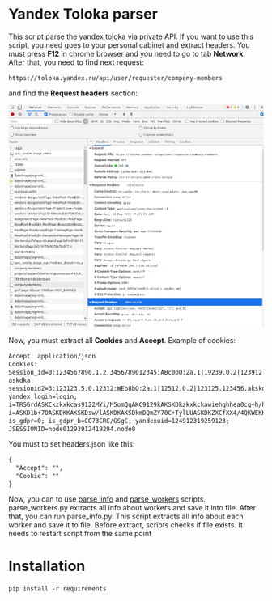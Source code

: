 # Yandex Toloka parser

This script parse the yandex toloka via private API. If you want to use this script, you need goes to your personal 
cabinet and extract headers. You must press **F12** in chrome browser and you need to go to tab **Network**.  After 
that, you need to find next request:

    https://toloka.yandex.ru/api/user/requester/company-members

and find the **Request headers** section:

![](docs/network.png)

Now, you must extract all **Cookies** and **Accept**. Example of cookies:

    Accept: application/json
    Cookies: Session_id=0:1234567890.1.2.3456789012345:ABc0bQ:2a.1|19239.0.2|123912.1258.askdkaskd-askdka; sessionid2=3:123123.5.0.12312:WEb8bQ:2a.1|12512.0.2|123125.123456.akskdkakzkxc_129; yandex_login=login; i=TRS6rdASKCkzkxkcas9122MYi/M5omQqAKC9129kAKSKDkzkxkckawiehghhea0cg+h/hASDWl+2XNOASDY=; i=ASKD1b+7OASKDKKAKSKDsw/lASKDKAKSDkmDQmZY70C+TylLUASKDKZXCfXX4/4QKWEKKkT06jETZo=; is_gdpr=0; is_gdpr_b=CO73CRC/GSgC; yandexuid=124912319259123; JSESSIONID=node01293912419294.node0

You must to set headers.json like this:

    {
      "Accept": "",
      "Cookie": ""
    }
    
Now, you can to use [parse_info](parse_info.py) and [parse_workers](parse_workers.py) scripts. parse_workers.py extracts 
all info about workers and save it into file. After that, you can run parse_info.py. This script extracts all info about 
each worker and save it to file. Before extract, scripts checks if file exists. It needs to restart script from the same 
point

# Installation

    pip install -r requirements